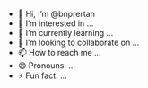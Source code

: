 - 👋 Hi, I’m @bnprertan
- 👀 I’m interested in ...
- 🌱 I’m currently learning ...
- 💞️ I’m looking to collaborate on ...
- 📫 How to reach me ...
- 😄 Pronouns: ...
- ⚡ Fun fact: ...

<!---
bnprertan/bnprertan is a ✨ special ✨ repository because its `README.md` (this file) appears on your GitHub profile.
You can click the Preview link to take a look at your changes.
--->
